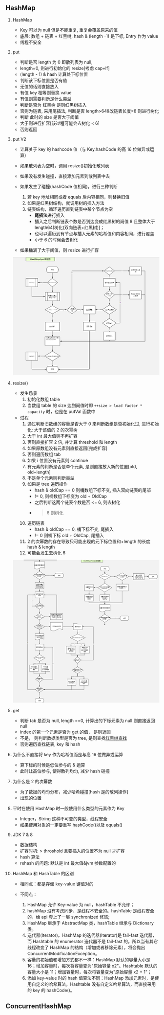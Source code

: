 ## HashMap

1. HashMap

   - Key 可以为 null 但是不能重复, 重复会覆盖原来的值
   - 底层: 数组 + 链表 + 红黑树, hash & (length -1) 是下标, Entry 作为 value
   - 线程不安全

2. put

   - 判断是否 length 为 0 即散列表为 null,
   - length=0, 则进行初始化的 resize[考虑 cap+lf]
   - (length - 1) & hash 计算处下标位置
   - 判断该下标位置是否有值
   - 无值的话则直接放入
   - 有值 key 相等则替换 value
   - 有值则需要判断是什么类型
   - 判断是否为 红黑树 是则红黑树插入
   - 否则为链表, 采用尾插法, 判断是否 length>64&改链表长度>8 则进行树化
   - 判断 此时的 size 是否大于阈值
   - 大于则进行扩容[该过程可能会去树化 < 6]
   - 否则返回

3. put V2

   - 计算关于 key 的 hashcode 值（与 Key.hashCode 的高 16 位做异或运算）
   - 如果散列表为空时，调用 resize()初始化散列表
   - 如果没有发生碰撞，直接添加元素到散列表中去
   - 如果发生了碰撞(hashCode 值相同)，进行三种判断

     1. 若 key 地址相同或者 equals 后内容相同，则替换旧值
     2. 如果是红黑树结构，就调用树的插入方法
     3. 链表结构，循环遍历直到链表中某个节点为空
        - **尾插法**进行插入
        - 插入之后判断链表个数是否到达变成红黑树的阙值 8 且整体大于 length64[树化(双向链表+红黑树)]；
        - 也可以遍历到有节点与插入元素的哈希值和内容相同，进行覆盖
        - 小于 6 的时候会去树化

   - 如果桶满了大于阀值，则 resize 进行扩容

   ![avatar](/static/image/java/javase-hashnap-put.png)

4. resize()

   - 发生场景
     1. 初始化数组 table
     2. 当数组 table 的 size 达到阙值时即 `++size > load factor * capacity` 时，也是在 putVal 函数中
   - 过程
     1. 通过判断旧数组的容量是否大于 0 来判断数组是否初始化过, 进行初始化: 大于该值的 2 的次幂树
     2. 大于 int 最大值则不再扩容
     3. 否则直接扩容 2 倍, 并计算 threshold 和 length
     4. 如果原数组没有元素则直接返回[完成扩容]
     5. 否则遍历数组 tab
     6. 如果 i 位置没有元素则 continue
     7. 有元素的判断是否是单个元素, 是则直接放入新的位置[old, old+length]
     8. 不是单个元素则判断类型
     9. 如果是 tree 遍历操作
        - hash & oldCap == 0 则桶数组下标不变, 插入双向链表的尾部
        - != 0, 则桶数组下标变为 old + OldCap
        - 之后判断这两个链表个数是否 <= 6, 则去树化
        - > 6 则树化
     10. 遍历链表
         - hash & oldCap == 0, 桶下标不变, 尾插入
         - != 0 则桶下标 old + OldCap, 尾插入
     11. 2 的次幂数的存在导致只可能出现的元下标位置和+length 的长度 hash & length
     12. 可能会发生去树化 6

   ![avatar](/static/image/java/javase-hashmap_resize.png)

5. get

   - 判断 tab 是否为 null, length ==0, 计算出的下标元素为 null 则直接返回 null
   - index 的第一个元素是否为 get 的值， 是则返回
   - 不是， 则判断数据类型是否为 tree, 是则查找[红黑树查找](https://blog.csdn.net/weixin_39667787/article/details/86687414)
   - 否则遍历查找链表, key 和 hash

6. 为什么不直接将 key 作为哈希值而是与高 16 位做异或运算

   - 算下标的时候是低位参与的 & 运算
   - 此时让高位参与, 使得散列均匀, 减少 hash 碰撞

7. 为什么是 2 的次幂数

   - 为了数据的均匀分布，减少哈希碰撞[hash 是的散列操作]
   - 出现的位置

8. 平时在使用 HashMap 时一般使用什么类型的元素作为 Key

   - Integer，String 这种不可变的类型，线程安全
   - 如果使用对象的一定要重写 hashCode()以及 equals()

9. JDK 7 & 8

   - 数据结构
   - 扩容时机: > throshold 且要插入的位置不为 null 才扩容
   - hash 算法
   - rehash 的问题: 默认是 int 最大值&jvm 参数配置的

10. HashMap 和 HashTable 的区别

    - 相同点：都是存储 key-value 键值对的
    - 不同点：

      1. HashMap 允许 Key-value 为 null，hashTable 不允许；
      2. hashMap 没有考虑同步，是线程不安全的。hashTable 是线程安全的，给 api 套上了一层 synchronized 修饰;
      3. HashMap 继承于 AbstractMap 类，hashTable 继承与 Dictionary 类。
      4. 迭代器(Iterator)。HashMap 的迭代器(Iterator)是 fail-fast 迭代器，而 Hashtable 的 enumerator 迭代器不是 fail-fast 的。所以当有其它线程改变了 HashMap 的结构（增加或者移除元素），将会抛出 ConcurrentModificationException。
      5. 容量的初始值和增加方式都不一样：HashMap 默认的容量大小是 16；增加容量时，每次将容量变为"原始容量 x2"。Hashtable 默认的容量大小是 11；增加容量时，每次将容量变为"原始容量 x2 + 1"；
      6. 添加 key-value 时的 hash 值算法不同：HashMap 添加元素时，是使用自定义的哈希算法。Hashtable 没有自定义哈希算法，而直接采用的 key 的 hashCode()。

## ConcurrentHashMap
